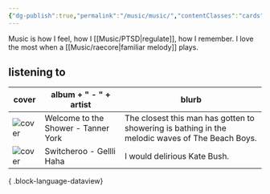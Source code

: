 ```yaml
---
{"dg-publish":true,"permalink":"/music/music/","contentClasses":"cards"}
---
```


Music is how I feel, how I [[Music/PTSD\|regulate]], how I remember. I love the most when a [[Music/raecore\|familiar melody]] plays. 


## listening to 

| cover                                                  | album +  " - " + artist             | blurb                                                                                           |
| ------------------------------------------------------ | ----------------------------------- | ----------------------------------------------------------------------------------------------- |
| ![cover](https://f4.bcbits.com/img/a2554647118_16.jpg) | Welcome to the Shower - Tanner York | The closest this man has gotten to showering is bathing in the melodic waves of The Beach Boys. |
| ![cover](https://f4.bcbits.com/img/a0701366582_16.jpg) | Switcheroo - Gellli Haha            | I would delirious Kate Bush.                                                                    |

{ .block-language-dataview}

